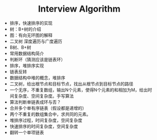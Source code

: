 <h1 align="center">Interview Algorithm</h1>

* 排序，快速排序的实现
* 树：B+树的介绍
* 图：有向无环图的解释
* 二叉树 深度遍历与广度遍历
* B树、B+树
* 常用数据结构简介
* 判断环（猜测应该是链表环）
* 排序，堆排序实现
* 链表反转
* 数据结构中堆的概念，堆排序
* 二叉树，给出根节点和目标节点，找出从根节点到目标节点的路径
* 一个无序，不重复数组，输出N个元素，使得N个元素的和相加为M，给出时间复杂度、空间复杂度。手写算法
* 算法判断单链表成环与否？
* 合并多个单有序链表（假设都是递增的）
* 两个不重复的数组集合中，求共同的元素。
* 堆排序过程，时间复杂度，空间复杂度
* 快速排序的时间复杂度，空间复杂度
* 翻转一个单项链表